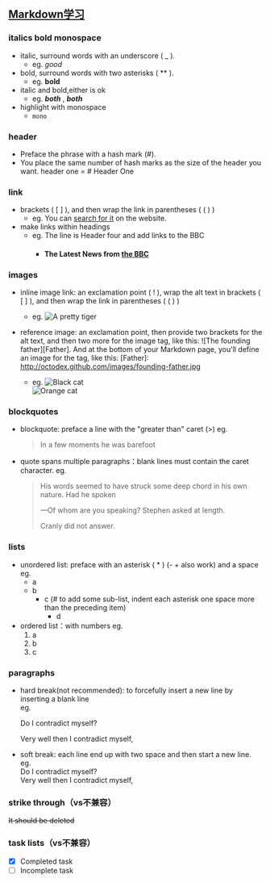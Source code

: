 ## [Markdown学习](https://www.markdowntutorial.com/lesson/1/)

### italics bold monospace
- italic, surround words with an underscore ( _ ). 
    - eg. _good_
- bold, surround words with two asterisks ( ** ). 
    - eg. **bold**
- italic and bold,either is ok 
    - eg. **_both_** , _**both**_
- highlight with monospace
    - `mono`

### header
- Preface the phrase with a hash mark (#). 
- You place the same number of hash marks as the size of the header you want. header one = # Header One
### link
- brackets ( [ ] ), and then wrap the link in parentheses ( ( ) ) 
    - eg. You can [search for it](www.google.com) on the website.
- make links within headings 
    - eg. The line is Header four and add links to the BBC
        - #### The Latest News from [the BBC](www.bbc.com/news) 
### images
- inline image link: an exclamation point ( ! ), wrap the alt text in brackets ( [ ] ), and then wrap the link in parentheses ( ( ) )
    - eg. ![A pretty tiger](https://upload.wikimedia.org/wikipedia/commons/5/56/Tiger.50.jpg)
- reference image: an exclamation point, then provide two brackets for the alt text, and then two more for the image tag, like this: ![The founding father][Father]. And at the bottom of your Markdown page, you'll define an image for the tag, like this: [Father]: http://octodex.github.com/images/founding-father.jpg
    - eg. 
    ![Black cat][Black]    
    ![Orange cat][Orange]

    [Black]: https://upload.wikimedia.org/wikipedia/commons/a/a3/81_INF_DIV_SSI.jpg

    [Orange]: http://icons.iconarchive.com/icons/google/noto-emoji-animals-nature/256/22221-cat-icon.png
### blockquotes
- blockquote: preface a line with the "greater than" caret (>) eg. 
    >In a few moments he was barefoot
- quote spans multiple paragraphs：blank lines must contain the caret character. eg.
    > His words seemed to have struck some deep chord in his own nature. Had he spoken
    >
    > —Of whom are you speaking? Stephen asked at length.
    >
    > Cranly did not answer.
### lists
- unordered list: preface with an asterisk ( * ) (- + also work) and a space
    eg. 
    * a  
    * b
        + c     (# to add some sub-list, indent each asterisk one space more than the preceding item)
            - d
- ordered list：with numbers
    eg. 
    1. a
    2. b
    3. c
### paragraphs
- hard break(not recommended): to forcefully insert a new line by inserting a blank line  
    eg. 
    
    Do I contradict myself?

    Very well then I contradict myself,
- soft break: each line end up with two space and then start a new line.
    eg.   
    Do I contradict myself?  
    Very well then I contradict myself,  
### strike through（vs不兼容）

~~It should be deleted~~

### task lists（vs不兼容）
- [x] Completed task
- [ ] Incomplete task  
